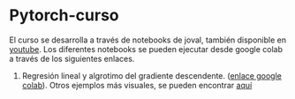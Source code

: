 # Pytorch-curso
El curso se desarrolla a través de notebooks de joval, también disponible en [youtube](https://www.youtube.com/watch?v=GIsg-ZUy0MY). Los diferentes notebooks se pueden ejecutar desde google colab a través de los siguientes enlaces.

1. Regresión lineal y algrotimo del gradiente descendente. ([enlace google colab](https://colab.research.google.com/drive/14iZu30MEcH2UmDy5c0lJhf1BZ_Etrfx1#scrollTo=je_M8ZNdZvjW)). Otros ejemplos más visuales, se pueden encontrar [aquí](https://emjayahn.github.io/2019/05/04/Linear-Model-with-Pytorch/)
